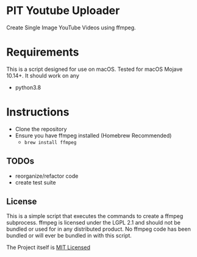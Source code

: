 # PIT Youtube Uploader
Create Single Image YouTube Videos using ffmpeg. 

# Requirements
This is a script designed for use on macOS. Tested for macOS Mojave 10.14+. It should work on any 
* python3.8

# Instructions
- Clone the repository
- Ensure you have ffmpeg installed (Homebrew Recommended)
  - `brew install ffmpeg`

## TODOs
- reorganize/refactor code
- create test suite

## License
This is a simple script that executes the commands to create a ffmpeg subprocess. ffmpeg is licensed under the LGPL 2.1 and should not be bundled or used for in any distributed product. No ffmpeg code has been bundled or will ever be bundled in with this script. 

The Project itself is [MIT Licensed](/LICENSE)
